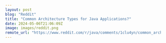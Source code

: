 ```yaml
---
layout: post
blog: "Reddit"
title: "Common Architecture Types for Java Applications?"
date: 2024-05-06T21:06:09Z
image: images/reddit.png
remote_url: "https://www.reddit.com/r/java/comments/1clu4yn/common_architecture_types_for_java_applications/"
---
```


